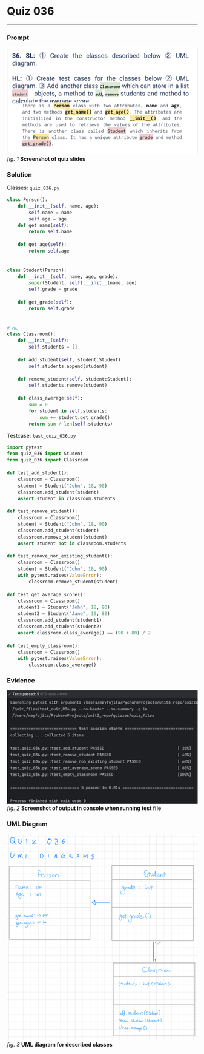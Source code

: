 # Quiz 036
<hr>

### Prompt
![](images/quiz_036_slide.png)
*fig. 1* **Screenshot of quiz slides**

### Solution
Classes: `quiz_036.py`
```.py
class Person():
    def __init__(self, name, age):
        self.name = name
        self.age = age
    def get_name(self):
        return self.name

    def get_age(self):
        return self.age


class Student(Person):
    def __init__(self, name, age, grade):
        super(Student, self).__init__(name, age)
        self.grade = grade

    def get_grade(self):
        return self.grade


# HL
class Classroom():
    def __init__(self):
        self.students = []

    def add_student(self, student:Student):
        self.students.append(student)
    
    def remove_student(self, student:Student):
        self.students.remove(student)

    def class_average(self):
        sum = 0
        for student in self.students:
            sum += student.get_grade()
        return sum / len(self.students)
```

Testcase: `test_quiz_036.py`
```.py
import pytest
from quiz_036 import Student
from quiz_036 import Classroom

def test_add_student():
    classroom = Classroom()
    student = Student("John", 18, 90)
    classroom.add_student(student)
    assert student in classroom.students

def test_remove_student():
    classroom = Classroom()
    student = Student("John", 18, 90)
    classroom.add_student(student)
    classroom.remove_student(student)
    assert student not in classroom.students

def test_remove_non_existing_student():
    classroom = Classroom()
    student = Student("John", 18, 90)
    with pytest.raises(ValueError):
        classroom.remove_student(student)

def test_get_average_score():
    classroom = Classroom()
    student1 = Student("John", 18, 90)
    student2 = Student("Jane", 19, 80)
    classroom.add_student(student1)
    classroom.add_student(student2)
    assert classroom.class_average() == (90 + 80) / 2

def test_empty_classroom():
    classroom = Classroom()
    with pytest.raises(ValueError):
        classroom.class_average()
```

### Evidence
![](images/quiz_036_evidence.png)
*fig. 2* **Screenshot of output in console when running test file**

### UML Diagram
![](images/quiz_036_diagram.jpg)
*fig. 3* **UML diagram for described classes**
